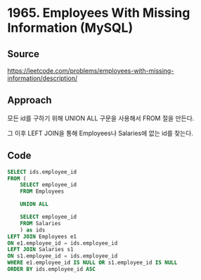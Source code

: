 # 1965. Employees With Missing Information (MySQL)

## Source

https://leetcode.com/problems/employees-with-missing-information/description/

## Approach

모든 id를 구하기 위해 UNION ALL 구문을 사용해서 FROM 절을 만든다.

그 이후 LEFT JOIN을 통해 Employees나 Salaries에 없는 id를 찾는다.

## Code

```sql
SELECT ids.employee_id
FROM (
    SELECT employee_id
    FROM Employees

    UNION ALL

    SELECT employee_id
    FROM Salaries
    ) as ids
LEFT JOIN Employees e1
ON e1.employee_id = ids.employee_id
LEFT JOIN Salaries s1
ON s1.employee_id = ids.employee_id
WHERE e1.employee_id IS NULL OR s1.employee_id IS NULL
ORDER BY ids.employee_id ASC
```
